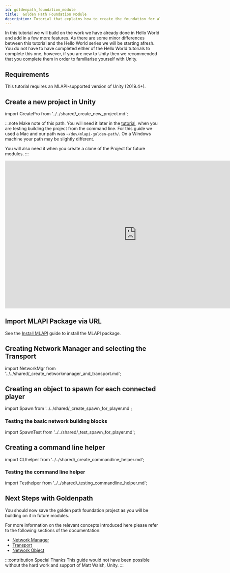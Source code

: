 ```yaml
---
id: goldenpath_foundation_module
title:  Golden Path Foundation Module
description: Tutorial that explains how to create the foundation for all the future Goldan path modules, the foundation module includes, creating a new project, Installing MLAPI,  creating and testing the basic networking building blocks, and creating and testing a commandline helper. 
---
```


In this tutorial we will build on the work we have already done in Hello World and add in a few more features. As there are some minor differences between this tutorial and the Hello World series we will be starting afresh. You do not have to have completed either of the Hello World tutorials to complete this one, however, if you are new to Unity then we recommended that you complete them in order to familiarise yourself with Unity.


## Requirements

This tutorial requires an MLAPI-supported version of Unity (2019.4+).

## Create a new project in Unity

              
import CreatePro from '../../shared/_create_new_project.md';

<CreatePro/>

:::note
Make note of this path. You will need it  later in the [tutorial](#creating-a-command-line-helper), when you are testing building the project from the command line. For this guide we used a Mac and our path was `~/dev/mlapi-golden-path/`. On a Windows machine your path may be slightly different.

You will also need it when you create a clone of the Project for future modules.
:::

<iframe src="https://www.youtube.com/embed/AOZE-b9Q8R8?playlist=AOZE-b9Q8R8&loop=1&&autoplay=0&controls=1&showinfo=0&mute=1"   width="854px"
        height="480px" className="video-container" frameborder="0" position="relative" allow="accelerometer; autoplay; loop; playlist; clipboard-write; encrypted-media; gyroscope; picture-in-picture"  allowfullscreen=""></iframe>


## Import MLAPI Package via URL

See the [Install MLAPI](../../migration/installation.md) guide to install the MLAPI package.

## Creating Network Manager and selecting the Transport

import NetworkMgr from '../../shared/_create_networkmanager_and_transport.md';

<NetworkMgr/>

## Creating an object to spawn for each connected player

import Spawn from '../../shared/_create_spawn_for_player.md';

<Spawn/>

### Testing the basic network building blocks

import SpawnTest from '../../shared/_test_spawn_for_player.md';

<SpawnTest/>

## Creating a command line helper

import CLIhelper from '../../shared/_create_commandline_helper.md';

<CLIhelper/>

### Testing the command line helper

import Testhelper from '../../shared/_testing_commandline_helper.md';

<Testhelper/>

## Next Steps with Goldenpath

You should  now save the golden path foundation project as you will be building on it in future modules.

For more information on the relevant concepts introduced here please refer to the following sections of the documentation:

- [Network Manager](../../components/networkmanager.md)
- [Transport](../advanced-topics/../../advanced-topics/custom-transports.md)
- [Network Object](../../mlapi-basics/networkobject.md)




:::contribution Special Thanks
This guide would not have been possible without the hard work and support of Matt Walsh, Unity. 
:::
